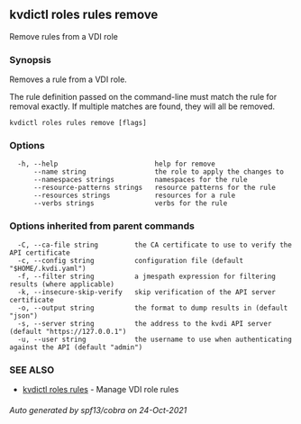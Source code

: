 ## kvdictl roles rules remove

Remove rules from a VDI role

### Synopsis

Removes a rule from a VDI role.

The rule definition passed on the command-line must match the rule for removal exactly.
If multiple matches are found, they will all be removed.

```
kvdictl roles rules remove [flags]
```

### Options

```
  -h, --help                        help for remove
      --name string                 the role to apply the changes to
      --namespaces strings          namespaces for the rule
      --resource-patterns strings   resource patterns for the rule
      --resources strings           resources for a rule
      --verbs strings               verbs for the rule
```

### Options inherited from parent commands

```
  -C, --ca-file string         the CA certificate to use to verify the API certificate
  -c, --config string          configuration file (default "$HOME/.kvdi.yaml")
  -f, --filter string          a jmespath expression for filtering results (where applicable)
  -k, --insecure-skip-verify   skip verification of the API server certificate
  -o, --output string          the format to dump results in (default "json")
  -s, --server string          the address to the kvdi API server (default "https://127.0.0.1")
  -u, --user string            the username to use when authenticating against the API (default "admin")
```

### SEE ALSO

* [kvdictl roles rules](kvdictl_roles_rules.md)	 - Manage VDI role rules

###### Auto generated by spf13/cobra on 24-Oct-2021
